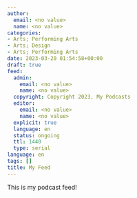 ```yaml
---
author:
  email: <no value>
  name: <no value>
categories:
- Arts; Performing Arts
- Arts; Design
- Arts; Performing Arts
date: 2023-03-20 01:54:58+00:00
draft: true
feed:
  admin:
    email: <no value>
    name: <no value>
  copyright: Copyright 2023, My Podcasts
  editor:
    email: <no value>
    name: <no value>
  explicit: true
  language: en
  status: ongoing
  ttl: 1440
  type: serial
language: en
tags: []
title: My Feed
---
```


This is my podcast feed!